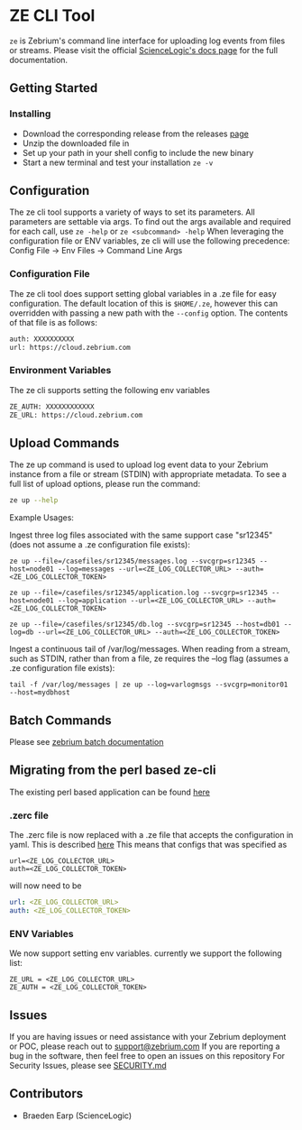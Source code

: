 # ZE CLI Tool

`ze` is Zebrium's command line interface for uploading log events from files or streams.  Please visit the official [ScienceLogic's docs page](https://docs.sciencelogic.com/zebrium/latest/Content/Web_Zebrium/03_Log_Collectors_Uploads/File_Uploads_ze.html) for the full documentation.

## Getting Started

### Installing

* Download the corresponding release from the releases [page](https://github.com/zebrium/ze-cli/releases)
* Unzip the downloaded file in
* Set up your path in your shell config to include the new binary
* Start a new terminal and test your installation
 `ze -v`

## Configuration

The ze cli tool supports a variety of ways to set its parameters.  All parameters are
settable via args.  To find out the args available and required for each call, use `ze -help`
or `ze <subcommand> -help`  When leveraging the configuration file or ENV variables, ze cli will use the following
precedence: Config File -> Env Files -> Command Line Args

### Configuration File

 The ze cli tool does support setting global variables in a .ze file for easy
 configuration. The default location of this is `$HOME/.ze`, however this can overridden
 with passing a new path with the `--config` option. The contents of that file is as follows:

``` bash
auth: XXXXXXXXXX
url: https://cloud.zebrium.com
```

### Environment Variables

The ze cli supports setting the following env variables

``` bash
ZE_AUTH: XXXXXXXXXXXX
ZE_URL: https://cloud.zebrium.com
```

## Upload Commands

The ze up command is used to upload log event data to your Zebrium instance from a file or stream (STDIN) with appropriate metadata.  To see a full list of upload options, please run the command:

```bash
ze up --help
```

Example Usages:

Ingest three log files associated with the same support case "sr12345" (does not assume a .ze configuration file exists):

```ze up --file=/casefiles/sr12345/messages.log --svcgrp=sr12345 --host=node01 --log=messages --url=<ZE_LOG_COLLECTOR_URL> --auth=<ZE_LOG_COLLECTOR_TOKEN>```

```ze up --file=/casefiles/sr12345/application.log --svcgrp=sr12345 --host=node01 --log=application --url=<ZE_LOG_COLLECTOR_URL> --auth=<ZE_LOG_COLLECTOR_TOKEN>```

```ze up --file=/casefiles/sr12345/db.log --svcgrp=sr12345 --host=db01 --log=db --url=<ZE_LOG_COLLECTOR_URL> --auth=<ZE_LOG_COLLECTOR_TOKEN>```

Ingest a continuous tail of /var/log/messages. When reading from a stream, such as STDIN, rather than from a file, ze requires the –log flag (assumes a .ze configuration file exists):

```tail -f /var/log/messages | ze up --log=varlogmsgs --svcgrp=monitor01 --host=mydbhost```

## Batch Commands

Please see [zebrium batch documentation](ze_batch_uploads.md)

## Migrating from the perl based ze-cli

The existing perl based application can be found [here](/legacy/bin)

### .zerc file

 The .zerc file is now replaced with a .ze file that accepts the configuration
 in yaml.  This is described [here](#configuration-file)  This means that configs that was specified as

```text
url=<ZE_LOG_COLLECTOR_URL>
auth=<ZE_LOG_COLLECTOR_TOKEN>
```

will now need to be

```yaml
url: <ZE_LOG_COLLECTOR_URL>
auth: <ZE_LOG_COLLECTOR_TOKEN>
```

### ENV Variables

We now support setting env variables. currently we support the following list:

```text
ZE_URL = <ZE_LOG_COLLECTOR_URL>
ZE_AUTH = <ZE_LOG_COLLECTOR_TOKEN>
```

## Issues

If you are having issues or need assistance with your Zebrium deployment or POC, please reach out to <support@zebrium.com>  If you are reporting a bug in the software, then feel free to open an issues on this repository  For Security Issues, please see [SECURITY.md](SECURITY.md)

## Contributors

* Braeden Earp (ScienceLogic)
